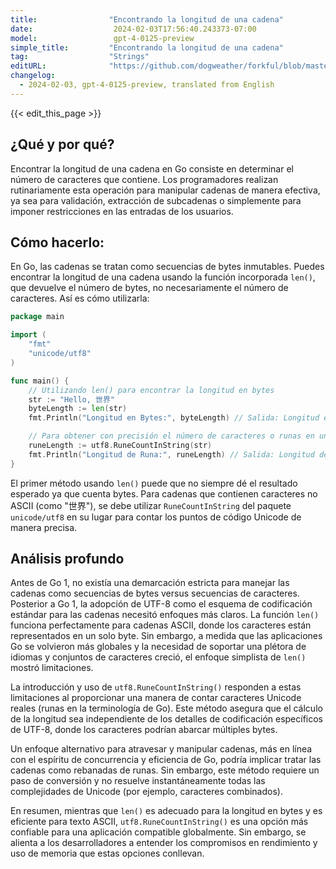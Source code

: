 ```yaml
---
title:                "Encontrando la longitud de una cadena"
date:                  2024-02-03T17:56:40.243373-07:00
model:                 gpt-4-0125-preview
simple_title:         "Encontrando la longitud de una cadena"
tag:                  "Strings"
editURL:              "https://github.com/dogweather/forkful/blob/master/content/es/go/finding-the-length-of-a-string.md"
changelog:
  - 2024-02-03, gpt-4-0125-preview, translated from English
---
```


{{< edit_this_page >}}

## ¿Qué y por qué?
Encontrar la longitud de una cadena en Go consiste en determinar el número de caracteres que contiene. Los programadores realizan rutinariamente esta operación para manipular cadenas de manera efectiva, ya sea para validación, extracción de subcadenas o simplemente para imponer restricciones en las entradas de los usuarios.

## Cómo hacerlo:
En Go, las cadenas se tratan como secuencias de bytes inmutables. Puedes encontrar la longitud de una cadena usando la función incorporada `len()`, que devuelve el número de bytes, no necesariamente el número de caracteres. Así es cómo utilizarla:

```go
package main

import (
	"fmt"
	"unicode/utf8"
)

func main() {
	// Utilizando len() para encontrar la longitud en bytes
	str := "Hello, 世界"
	byteLength := len(str)
	fmt.Println("Longitud en Bytes:", byteLength) // Salida: Longitud en Bytes: 13

	// Para obtener con precisión el número de caracteres o runas en una cadena
	runeLength := utf8.RuneCountInString(str)
	fmt.Println("Longitud de Runa:", runeLength) // Salida: Longitud de Runa: 9
}
```
El primer método usando `len()` puede que no siempre dé el resultado esperado ya que cuenta bytes. Para cadenas que contienen caracteres no ASCII (como "世界"), se debe utilizar `RuneCountInString` del paquete `unicode/utf8` en su lugar para contar los puntos de código Unicode de manera precisa.

## Análisis profundo
Antes de Go 1, no existía una demarcación estricta para manejar las cadenas como secuencias de bytes versus secuencias de caracteres. Posterior a Go 1, la adopción de UTF-8 como el esquema de codificación estándar para las cadenas necesitó enfoques más claros. La función `len()` funciona perfectamente para cadenas ASCII, donde los caracteres están representados en un solo byte. Sin embargo, a medida que las aplicaciones Go se volvieron más globales y la necesidad de soportar una plétora de idiomas y conjuntos de caracteres creció, el enfoque simplista de `len()` mostró limitaciones.

La introducción y uso de `utf8.RuneCountInString()` responden a estas limitaciones al proporcionar una manera de contar caracteres Unicode reales (runas en la terminología de Go). Este método asegura que el cálculo de la longitud sea independiente de los detalles de codificación específicos de UTF-8, donde los caracteres podrían abarcar múltiples bytes.

Un enfoque alternativo para atravesar y manipular cadenas, más en línea con el espíritu de concurrencia y eficiencia de Go, podría implicar tratar las cadenas como rebanadas de runas. Sin embargo, este método requiere un paso de conversión y no resuelve instantáneamente todas las complejidades de Unicode (por ejemplo, caracteres combinados).

En resumen, mientras que `len()` es adecuado para la longitud en bytes y es eficiente para texto ASCII, `utf8.RuneCountInString()` es una opción más confiable para una aplicación compatible globalmente. Sin embargo, se alienta a los desarrolladores a entender los compromisos en rendimiento y uso de memoria que estas opciones conllevan.
